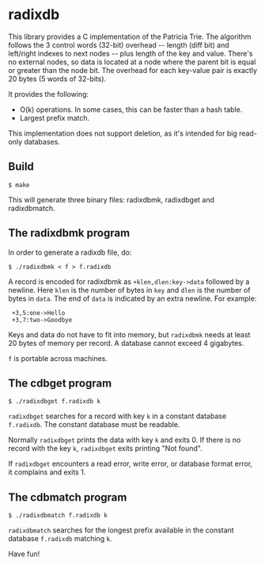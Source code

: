 radixdb
=======

This library provides a C implementation of the Patricia Trie.  The algorithm
follows the 3 control words (32-bit) overhead -- length (diff bit) and
left/right indexes to next nodes -- plus length of the key and value. There's
no external nodes, so data is located at a node where the parent bit is equal
or greater than the node bit.  The overhead for each key-value pair is exactly
20 bytes (5 words of 32-bits).

It provides the following:
 * O(k) operations. In some cases, this can be faster than a hash table.
 * Largest prefix match.

This implementation does not support deletion, as it's intended for big
read-only databases.

Build
-----

    $ make

This will generate three binary files: radixdbmk, radixdbget and radixdbmatch.

The radixdbmk program
---------------------

In order to generate a radixdb file, do:

    $ ./radixdbmk < f > f.radixdb

A record is encoded for radixdbmk as `+klen,dlen:key->data` followed by a
newline. Here `klen` is the number of bytes in `key` and `dlen` is the number
of bytes in `data`. The end of `data` is indicated by an extra newline. For
example:

     +3,5:one->Hello
     +3,7:two->Goodbye

Keys and data do not have to fit into memory, but `radixdbmk` needs at least 20
bytes of memory per record. A database cannot exceed 4 gigabytes.

`f` is portable across machines.


The cdbget program
------------------

    $ ./radixdbget f.radixdb k

`radixdbget` searches for a record with key `k` in a constant database
`f.radixdb`. The constant database must be readable.

Normally `radixdbget` prints the data with key `k` and exits 0. If there is no
record with the key `k`, `radixdbget` exits printing "Not found".

If `radixdbget` encounters a read error, write error, or database format error,
it complains and exits 1.


The cdbmatch program
--------------------

    $ ./radixdbmatch f.radixdb k

`radixdbmatch` searches for the longest prefix available in the constant
database `f.radixdb` matching `k`.


Have fun!

